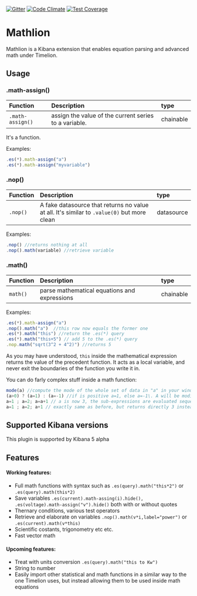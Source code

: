 [![Gitter](https://img.shields.io/gitter/room/nwjs/nw.js.svg?maxAge=2592000)](https://gitter.im/fermiumlabs/Lobby)
 [![Code Climate](https://codeclimate.com/github/fermiumlabs/mathlion/badges/gpa.svg)](https://codeclimate.com/github/fermiumlabs/mathlion) [![Test Coverage](https://codeclimate.com/github/fermiumlabs/mathlion/badges/coverage.svg)](https://codeclimate.com/github/fermiumlabs/mathlion/coverage)

# Mathlion

Mathlion is a Kibana extension that enables equation parsing and advanced math under Timelion.

## Usage

### .math-assign()

Function         | Description                                           | type
:--------------- | :---------------------------------------------------- | :--------
`.math-assign()` | assign the value of the current series to a variable. | chainable

It's a function.

Examples:

```js
.es(*).math-assign("a") 
.es(*).math-assign("myvariable")
```

### .nop()

Function | Description                                                                                      | type
:------- | :----------------------------------------------------------------------------------------------- | :---------
`.nop()` | A fake datasource that returns no value at all. It's similar to `.value(0)` but more clean | datasource

Examples:

```js
.nop() //returns nothing at all
.nop().math(variable) //retrieve variable
```

### .math()

Function | Description                                  | type
:------- | :------------------------------------------- | :--------
`math()` | parse mathematical equations and expressions | chainable

Examples:

```js
.es(*).math-assign("a")
.nop().math("a")  //this row now equals the former one
.es(*).math("this") //return the .es(*) query
.es(*).math("this+5") // add 5 to the .es(*) query
.nop.math("sqrt(3^2 + 4^2)") //returns 5
```

As you may have understood, `this` inside the mathematical expression returns the value of the precedent function. It acts as a local variable, and never exit the boundaries of the function you write it in.

You can do farly complex stuff inside a math function:

```js
mode(a) //compute the mode of the whole set of data in "a" in your window and display it as an y axis
(a>0) ? (a=1) : (a=-1) //if is positive a=1, else a=-1\. A will be modified only temporarely for this equation
a=1 ; a=2; a=a+1 // a is now 3, the sub-expressions are evaluated sequentially. The last is the one considered in the end 
a=1 ; a=2; a+1 // exactly same as before, but returns directly 3 instead of a=3
```

## Supported Kibana versions

This plugin is supported by Kibana 5 alpha

## Features

#### Working features:

* Full math functions with syntax such as `.es(query).math("this*2")` or `.es(query).math(this*2)`
* Save variables `.es(current).math-assing(i).hide(), .es(voltage).math-assign("v").hide()` both with or without quotes 
* Thernary conditions, various test operators
* Retrieve and elaborate on variables `.nop().math(v*i,label="power")` or `.es(current).math(v*this)`
* Scientific costants, trigonometry etc etc.
* Fast vector math

#### Upcoming features:

* Treat with units conversion `.es(query).math("this to Kw")`
* String to number
* Easily import other statistical and math functions in a similar way to the one Timelion uses, but instead allowing them to be used inside math equations
